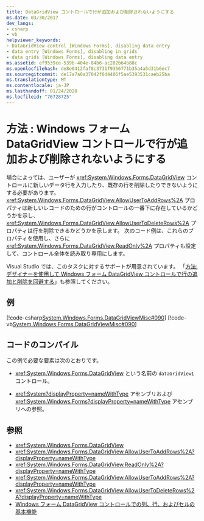 ```yaml
---
title: DataGridView コントロールで行が追加および削除されないようにする
ms.date: 03/30/2017
dev_langs:
- csharp
- vb
helpviewer_keywords:
- DataGridView control [Windows Forms], disabling data entry
- data entry [Windows Forms], disabling in grids
- data grids [Windows Forms], disabling data entry
ms.assetid: ef9539ce-539b-404e-84b6-ac282b64b88c
ms.openlocfilehash: de8e0412faf8c3731f9356771b35a4a5d31b6ec7
ms.sourcegitcommit: de17a7a0a37042f0d4406f5ae5393531caeb25ba
ms.translationtype: MT
ms.contentlocale: ja-JP
ms.lasthandoff: 01/24/2020
ms.locfileid: "76728725"
---
```

# <a name="how-to-prevent-row-addition-and-deletion-in-the-windows-forms-datagridview-control"></a>方法 : Windows フォーム DataGridView コントロールで行が追加および削除されないようにする
場合によっては、ユーザーが <xref:System.Windows.Forms.DataGridView> コントロールに新しいデータ行を入力したり、既存の行を削除したりできないようにする必要があります。 <xref:System.Windows.Forms.DataGridView.AllowUserToAddRows%2A> プロパティは新しいレコードのための行がコントロールの一番下に存在しているかどうかを示し、<xref:System.Windows.Forms.DataGridView.AllowUserToDeleteRows%2A> プロパティは行を削除できるかどうかを示します。 次のコード例は、これらのプロパティを使用し、さらに <xref:System.Windows.Forms.DataGridView.ReadOnly%2A> プロパティも設定して、コントロール全体を読み取り専用にします。  
  
 Visual Studio では、このタスクに対するサポートが用意されています。 「[方法: デザイナーを使用して Windows フォーム DataGridView コントロールで行の追加と削除を回避する](prevent-row-addition-and-deletion-in-the-datagrid-using-the-designer.md)」も参照してください。  
  
## <a name="example"></a>例  
 [!code-csharp[System.Windows.Forms.DataGridViewMisc#090](~/samples/snippets/csharp/VS_Snippets_Winforms/System.Windows.Forms.DataGridViewMisc/CS/datagridviewmisc.cs#090)]
 [!code-vb[System.Windows.Forms.DataGridViewMisc#090](~/samples/snippets/visualbasic/VS_Snippets_Winforms/System.Windows.Forms.DataGridViewMisc/VB/datagridviewmisc.vb#090)]  
  
## <a name="compiling-the-code"></a>コードのコンパイル  
 この例で必要な要素は次のとおりです。  
  
- <xref:System.Windows.Forms.DataGridView> という名前の `dataGridView1` コントロール。  
  
- <xref:System?displayProperty=nameWithType> アセンブリおよび <xref:System.Windows.Forms?displayProperty=nameWithType> アセンブリへの参照。  
  
## <a name="see-also"></a>参照

- <xref:System.Windows.Forms.DataGridView>
- <xref:System.Windows.Forms.DataGridView.AllowUserToAddRows%2A?displayProperty=nameWithType>
- <xref:System.Windows.Forms.DataGridView.ReadOnly%2A?displayProperty=nameWithType>
- <xref:System.Windows.Forms.DataGridView.AllowUserToAddRows%2A?displayProperty=nameWithType>
- <xref:System.Windows.Forms.DataGridView.AllowUserToDeleteRows%2A?displayProperty=nameWithType>
- [Windows フォーム DataGridView コントロールでの列、行、およびセルの基本機能](basic-column-row-and-cell-features-wf-datagridview-control.md)
